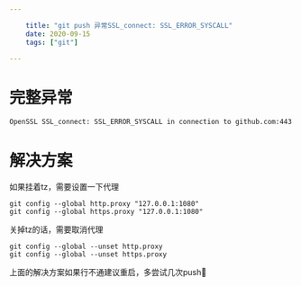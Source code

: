 ```yaml
---

    title: "git push 异常SSL_connect: SSL_ERROR_SYSCALL"
    date: 2020-09-15
    tags: ["git"]

---
```

# 完整异常
```log
OpenSSL SSL_connect: SSL_ERROR_SYSCALL in connection to github.com:443
```

# 解决方案
如果挂着tz，需要设置一下代理
```shell
git config --global http.proxy "127.0.0.1:1080"
git config --global https.proxy "127.0.0.1:1080"
```

关掉tz的话，需要取消代理
```shell
git config --global --unset http.proxy
git config --global --unset https.proxy
```

上面的解决方案如果行不通建议重启，多尝试几次push👏